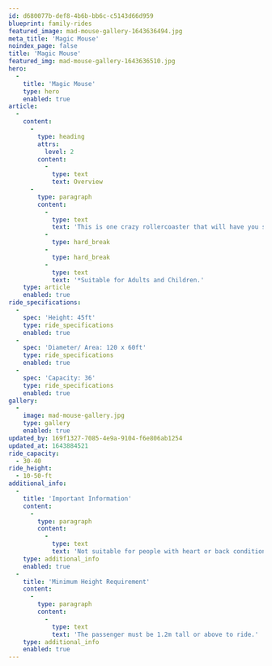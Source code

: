```yaml
---
id: d680077b-def8-4b6b-bb6c-c5143d66d959
blueprint: family-rides
featured_image: mad-mouse-gallery-1643636494.jpg
meta_title: 'Magic Mouse'
noindex_page: false
title: 'Magic Mouse'
featured_img: mad-mouse-gallery-1643636510.jpg
hero:
  -
    title: 'Magic Mouse'
    type: hero
    enabled: true
article:
  -
    content:
      -
        type: heading
        attrs:
          level: 2
        content:
          -
            type: text
            text: Overview
      -
        type: paragraph
        content:
          -
            type: text
            text: 'This is one crazy rollercoaster that will have you spinning out of control! A huge hit with the whole family, step this way.'
          -
            type: hard_break
          -
            type: hard_break
          -
            type: text
            text: '*Suitable for Adults and Children.'
    type: article
    enabled: true
ride_specifications:
  -
    spec: 'Height: 45ft'
    type: ride_specifications
    enabled: true
  -
    spec: 'Diameter/ Area: 120 x 60ft'
    type: ride_specifications
    enabled: true
  -
    spec: 'Capacity: 36'
    type: ride_specifications
    enabled: true
gallery:
  -
    image: mad-mouse-gallery.jpg
    type: gallery
    enabled: true
updated_by: 169f1327-7085-4e9a-9104-f6e806ab1254
updated_at: 1643884521
ride_capacity:
  - 30-40
ride_height:
  - 10-50-ft
additional_info:
  -
    title: 'Important Information'
    content:
      -
        type: paragraph
        content:
          -
            type: text
            text: 'Not suitable for people with heart or back conditions or of a nervous disposition should avoid riding. Other medical conditions that may preclude riding include pregnancy, recent surgery, broken bones, or neck problems.'
    type: additional_info
    enabled: true
  -
    title: 'Minimum Height Requirement'
    content:
      -
        type: paragraph
        content:
          -
            type: text
            text: 'The passenger must be 1.2m tall or above to ride.'
    type: additional_info
    enabled: true
---
```

